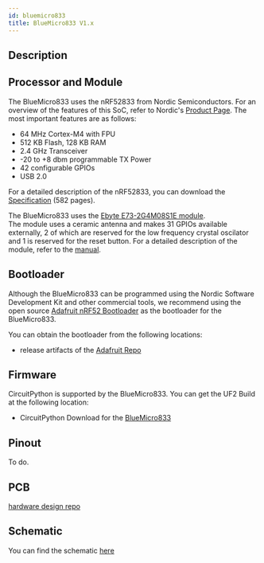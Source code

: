 ```yaml
---
id: bluemicro833
title: BlueMicro833 V1.x
---
```

## Description


## Processor and Module

The BlueMicro833 uses the nRF52833 from Nordic Semiconductors. For an overview of the features of this SoC, refer to Nordic's [Product Page](https://www.nordicsemi.com/Products/Low-power-short-range-wireless/nRF52840).  The most important features are as follows:

* 64 MHz Cortex-M4 with FPU
* 512 KB Flash, 128 KB RAM
* 2.4 GHz Transceiver
* -20 to +8 dbm programmable TX Power
* 42 configurable GPIOs
* USB 2.0

For a detailed description of the nRF52833, you can download the [Specification](https://infocenter.nordicsemi.com/pdf/nRF52833_OPS_v0.7.pdf) (582 pages).

The BlueMicro833 uses the [Ebyte E73-2G4M08S1E module](https://s.click.aliexpress.com/e/_AkrGeT).   
The module uses a ceramic antenna and makes 31 GPIOs available externally, 2 of which are reserved for the low frequency crystal oscilator and 1 is reserved for the reset button.
For a detailed description of the module, refer to the [manual](https://www.ebyte.com/en/pdf-down.aspx?id=2004).


## Bootloader

Although the BlueMicro833 can be programmed using the Nordic Software Development Kit and other commercial tools, we recommend using the open source [Adafruit nRF52 Bootloader](https://github.com/adafruit/Adafruit_nRF52_Bootloader) as the bootloader for the BlueMicro833. 

You can obtain the bootloader from the following locations:

* release artifacts of the [Adafruit Repo](https://github.com/adafruit/Adafruit_nRF52_Bootloader/releases)

## Firmware

CircuitPython is supported by the BlueMicro833.  You can get the UF2 Build at the following location:

* CircuitPython Download for the [BlueMicro833](https://circuitpython.org/board/bluemicro833/)

## Pinout

To do.

## PCB

[hardware design repo](https://github.com/jpconstantineau/BlueMicro833_hardware)

## Schematic

You can find the schematic [here](https://github.com/jpconstantineau/BlueMicro833_hardware/blob/main/Schematic.pdf)



